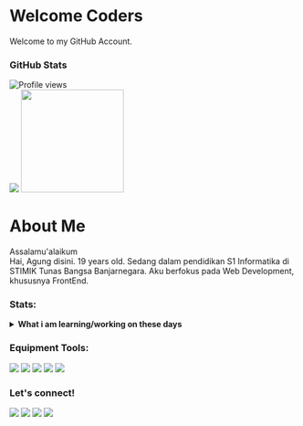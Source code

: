 # Welcome Coders
Welcome to my GitHub Account.

### GitHub Stats
![Profile views](https://gpvc.arturio.dev/prazzdev) <br>
<img src="https://github-readme-stats.vercel.app/api?username=prazzdev&hide=contribs,prs&show_icons=true&hide_border=true&title_color=000" />
<img src="https://github-readme-stats.vercel.app/api/top-langs/?username=prazzdev&layout=compact" height=180 />

# About Me
Assalamu'alaikum <br>
Hai, Agung disini. 19 years old. Sedang dalam pendidikan S1 Informatika di STIMIK Tunas Bangsa Banjarnegara. Aku berfokus pada Web Development, khususnya FrontEnd.

### Stats:
<details>
 <summary><strong>What i am learning/working on these days</strong></summary>
    - 🔭 I’m currently working on PRAZZDEV </br>
    - 🌱 I’m currently learning PHP, JavaScript and all about Web Development </br>
    - 💬 Ask me about anything.</br>
    - 📫 How to reach me: <a href="mailto:prazzid31@gmail.com">Email me!</a>  </br>
</details>

### Equipment Tools:
<p>
    <img src="https://img.shields.io/badge/OS-Windows-blue?&logo=windows" />
    <img src="https://img.shields.io/badge/Code-Swift-blue?&logo=swift" />
    <img src="https://img.shields.io/badge/IDE-Xcode-blue?&logo=xcode" />
    <img src="https://img.shields.io/badge/Text%20Editor-Visual%20Studio%20Code-blue?&logo=visual%20studio%20code&logoColor=blue" />
    <img src="https://gpvc.arturio.dev/bagusfe" />
</p>


### Let's connect!
<p>
    <a href="https://prazzdev.rf.gd" target="blank"><img src="https://img.shields.io/badge/Website-PRAZZDEV-green?" /></a>
    <a href="https://linkedin.com/agungpraz31" target="blank"><img src="https://img.shields.io/badge/Agung_Prasetyo-30302f?style=flat&logo=linkedin" /></a>
    <a href="https://facebook.com/prazzdev" target="blank"><img src="https://img.shields.io/badge/Agung_Prasetyo-30302f?style=flat&logo=facebook" /></a>
    <a href="https://facebook.com/prazzdevwa.me/6282144424079" target="blank"><img src="https://img.shields.io/badge/Agung_Prasetyo-30302f?style=flat&logo=whatsapp" /></a>
</p>
